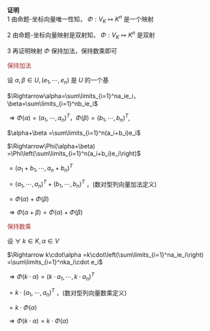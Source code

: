 **证明**  
1 由命题-坐标向量唯一性知， $\Phi:V_K\longmapsto K^n$ 是一个映射  
  
2 由命题-坐标向量映射是双射知， $\Phi:V_K\longmapsto K^n$ 是双射  
  
3 再证明映射 $\Phi$ 保持加法，保持数乘即可  
  
<font color=brown>保持加法</font>  
  
设 $\alpha,\beta\in U,(e_1,\cdots,e_n)$ 是 $U$ 的一个基  
  
 $\Rightarrow\alpha=\sum\limits_{i=1}^na_ie_i，  
\beta=\sum\limits_{i=1}^nb_ie_i$   
  
 $\Rightarrow\Phi(\alpha)=(a_1,\cdots,a_n)^T，  
\Phi(\beta)=(b_1,\cdots,b_n)^T,$   
  
 $\alpha+\beta  
=\sum\limits_{i=1}^n(a_i+b_i)e_i$   
  
 $\Rightarrow\Phi(\alpha+\beta)  
=\Phi\left(\sum\limits_{i=1}^n(a_i+b_i)e_i\right)$   
  
 $=(a_1+b_1,\cdots,a_n+b_n)^T$   
  
 $=(a_1,\cdots,a_n)^T+(b_1,\cdots,b_n)^T$ ，(数对型列向量加法定义)  
  
 $=\Phi(\alpha)+\Phi(\beta)$   
  
 $\Rightarrow\Phi(\alpha+\beta)  
=\Phi(\alpha)+\Phi(\beta)$   
  
<font color=brown>保持数乘</font>  
  
设 $\forall\ k\in K,\alpha\in V$   
  
 $\Rightarrow k\cdot\alpha  
=k\cdot\left(\sum\limits_{i=1}^na_ie_i\right)  
=\sum\limits_{i=1}^nka_i\cdot e_i$   
  
 $\Rightarrow\Phi(k\cdot\alpha)  
=(k\cdot a_1,\cdots,k\cdot a_n)^T$   
  
 $=k\cdot(a_1,\cdots,a_n)^T$ ，(数对型列向量数乘定义)  
  
 $=k\cdot\Phi(\alpha)$   
  
 $\Rightarrow\Phi(k\cdot\alpha)  
=k\cdot\Phi(\alpha)$   
